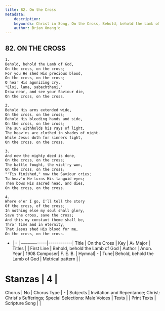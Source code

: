 ```yaml
---
title: 82. On the Cross
metadata:
    description: 
    keywords: Christ in Song, On the Cross, Behold, behold the Lamb of God, 
    author: Brian Onang'o
---
```



## 82. ON THE CROSS

```txt
1.
Behold, behold the Lamb of God,
On the cross, on the cross;
For you He shed His precious blood,
On the cross, on the cross;
O hear His agonizing cry,
"Eloi, lama, sabachthani,"
Draw near, and see your Saviour die,
On the cross, on the cross.

2.
Behold His arms extended wide,
On the cross, on the cross;
Behold His bleeding hands and side,
On the cross, on the cross;
The sun withholds his rays of light,
The heav'ns are clothed in shades of night.
While Jesus doth for sinners fight,
On the cross, on the cross.

3.
And now the mighty deed is done,
On the cross, on the cross;
The battle fought, the vict'ry won,
On the cross, on the cross;
"'Tis finished," now the Saviour cries;
To heav'n He turns His languid eyes;
Then bows His sacred head, and dies,
On the cross, on the cross. 

4.
Where e'er I go, I'll tell the story
Of the cross, of the cross;
In nothing else my soul shall glory,
Save the cross, save the cross;
And this my constant theme shall be,
Thro' time and in eternity,
That Jesus shed His blood for me,
On the cross, on the cross.
```

- |   -  |
-------------|------------|
Title | On the Cross |
Key | A♭ Major |
Titles |  |
First Line | Behold, behold the Lamb of God |
Author | Anon.
Year | 1908
Composer| F. E. B.  |
Hymnal|  - |
Tune| Behold, behold the Lamb of God |
Metrical pattern | |
# Stanzas | 4 |
Chorus | No |
Chorus Type | - |
Subjects | Invitation and Repentance; Christ: Christ's Sufferings; Special Selections: Male Voices |
Texts |  |
Print Texts | 
Scripture Song |  |
  

